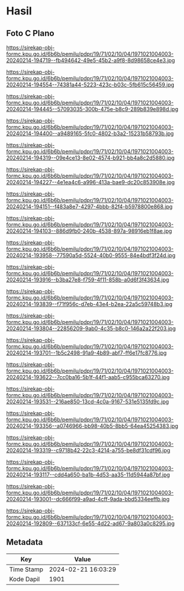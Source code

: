 # Hasil

## Foto C Plano

https://sirekap-obj-formc.kpu.go.id/6b6b/pemilu/pdpr/19/71/02/10/04/1971021004003-20240214-194719--fb494642-49e5-45b2-a9f8-8d98658ce4e3.jpg

https://sirekap-obj-formc.kpu.go.id/6b6b/pemilu/pdpr/19/71/02/10/04/1971021004003-20240214-194554--74381a44-5223-423c-b03c-5fb615c56459.jpg

https://sirekap-obj-formc.kpu.go.id/6b6b/pemilu/pdpr/19/71/02/10/04/1971021004003-20240214-194445--57093035-300b-475e-b8c9-289b839e898d.jpg

https://sirekap-obj-formc.kpu.go.id/6b6b/pemilu/pdpr/19/71/02/10/04/1971021004003-20240214-194400--a9489165-5fc0-4802-b3a2-15231b58793b.jpg

https://sirekap-obj-formc.kpu.go.id/6b6b/pemilu/pdpr/19/71/02/10/04/1971021004003-20240214-194319--09e4ce13-8e02-4574-b921-bb4a8c2d5880.jpg

https://sirekap-obj-formc.kpu.go.id/6b6b/pemilu/pdpr/19/71/02/10/04/1971021004003-20240214-194227--4e1ea4c6-a996-413a-bae9-dc20c853908e.jpg

https://sirekap-obj-formc.kpu.go.id/6b6b/pemilu/pdpr/19/71/02/10/04/1971021004003-20240214-194151--f483a8e7-4297-4bbb-82f4-b5978800e868.jpg

https://sirekap-obj-formc.kpu.go.id/6b6b/pemilu/pdpr/19/71/02/10/04/1971021004003-20240214-194103--886d9fb0-240b-4538-897a-98916eb1f8ae.jpg

https://sirekap-obj-formc.kpu.go.id/6b6b/pemilu/pdpr/19/71/02/10/04/1971021004003-20240214-193958--77590a5d-5524-40b0-9555-84e4bdf3f24d.jpg

https://sirekap-obj-formc.kpu.go.id/6b6b/pemilu/pdpr/19/71/02/10/04/1971021004003-20240214-193916--b3ba27e8-f759-4f11-858b-a0d6f3f43634.jpg

https://sirekap-obj-formc.kpu.go.id/6b6b/pemilu/pdpr/19/71/02/10/04/1971021004003-20240214-193839--f71f956c-d7eb-43e4-b2ea-22a5c59748b3.jpg

https://sirekap-obj-formc.kpu.go.id/6b6b/pemilu/pdpr/19/71/02/10/04/1971021004003-20240214-193804--22856209-9ab0-4c35-b8c0-146a2a22f203.jpg

https://sirekap-obj-formc.kpu.go.id/6b6b/pemilu/pdpr/19/71/02/10/04/1971021004003-20240214-193701--1b5c2498-91a9-4b89-abf7-ff6e17fc8776.jpg

https://sirekap-obj-formc.kpu.go.id/6b6b/pemilu/pdpr/19/71/02/10/04/1971021004003-20240214-193622--7cc0ba16-5b1f-44f1-aab5-c955bca63270.jpg

https://sirekap-obj-formc.kpu.go.id/6b6b/pemilu/pdpr/19/71/02/10/04/1971021004003-20240214-193531--216ae850-13cd-4c0a-9167-531e5135fd9c.jpg

https://sirekap-obj-formc.kpu.go.id/6b6b/pemilu/pdpr/19/71/02/10/04/1971021004003-20240214-193356--a0746966-bb98-40b5-8bb5-64ea45254383.jpg

https://sirekap-obj-formc.kpu.go.id/6b6b/pemilu/pdpr/19/71/02/10/04/1971021004003-20240214-193319--c9718b42-22c3-4214-a755-be8df31cdf96.jpg

https://sirekap-obj-formc.kpu.go.id/6b6b/pemilu/pdpr/19/71/02/10/04/1971021004003-20240214-193117--cdd4a650-ba1b-4d53-aa35-11d5944a87bf.jpg

https://sirekap-obj-formc.kpu.go.id/6b6b/pemilu/pdpr/19/71/02/10/04/1971021004003-20240214-193001--dc666f99-a9ad-4cff-9ada-bbd5334eeffb.jpg

https://sirekap-obj-formc.kpu.go.id/6b6b/pemilu/pdpr/19/71/02/10/04/1971021004003-20240214-192809--637133cf-6e55-4d22-ad67-9a803a0c8295.jpg


## Metadata

| Key        | Value               |
| ---------- | ------------------- |
| Time Stamp | 2024-02-21 16:03:29 |
| Kode Dapil | 1901                |



